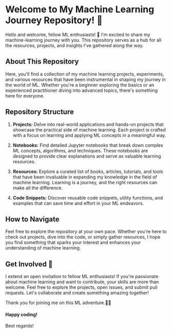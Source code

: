 # Welcome to My Machine Learning Journey Repository! 🚀
Hello and welcome, fellow ML enthusiasts! 👋 I'm excited to share my machine-learning journey with you. This repository serves as a hub for all the resources, projects, and insights I've gathered along the way.

## About This Repository

Here, you'll find a collection of my machine learning projects, experiments, and various resources that have been instrumental in shaping my journey in the world of ML. Whether you're a beginner exploring the basics or an experienced practitioner diving into advanced topics, there's something here for everyone.

## Repository Structure

1. **Projects:** Delve into real-world applications and hands-on projects that showcase the practical side of machine learning. Each project is crafted with a focus on learning and applying ML concepts in a meaningful way.

2. **Notebooks:** Find detailed Jupyter notebooks that break down complex ML concepts, algorithms, and techniques. These notebooks are designed to provide clear explanations and serve as valuable learning resources.

3. **Resources:** Explore a curated list of books, articles, tutorials, and tools that have been invaluable in expanding my knowledge in the field of machine learning. Learning is a journey, and the right resources can make all the difference.

4. **Code Snippets:** Discover reusable code snippets, utility functions, and examples that can save time and effort in your ML endeavors.

## How to Navigate

Feel free to explore the repository at your own pace. Whether you're here to check out projects, dive into the code, or simply gather resources, I hope you find something that sparks your interest and enhances your understanding of machine learning.

## Get Involved 🤝
I extend an open invitation to fellow ML enthusiasts! If you're passionate about machine learning and want to contribute, your skills are more than welcome. Feel free to explore the projects, open issues, and submit pull requests. Let's collaborate and create something amazing together!

Thank you for joining me on this ML adventure.🚀✨ 
#### Happy coding! 

Best regards! 
